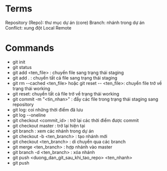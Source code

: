# Terms

Repository (Repo): thư mục dự án (core)
Branch: nhánh trong dự án
Conflict: xung đột
Local
Remote

# Commands

- git init
- git status
- git add <ten_file> : chuyển file sang trạng thái staging
- git add . : chuyển tất cả file sang trạng thái staging
- git rm --cached <ten_file> hoặc git reset -- <ten_file>: chuyển file trở về trạng thái working 
- git reset: chuyển tất cả file trở về trạng thái working 
- git commit -m "<tin_nhan>" : đẩy các file trong trạng thái staging sang repository
- git log: coi những thời điểm đã lưu
- git log --oneline
- git checkout <commit_id> : trở lại các thời điểm được commit
- git checkout master : trở lại hiện tại
- git branch : xem các nhánh trong dự án
- git checkout -b <ten_branch> : tạo nhánh mới
- git checkout <ten_branch> : di chuyển qua các branch
- git merge <ten_branch> : hợp nhánh vào master
- git branch -d <ten_branch> : xóa nhánh
- git push <duong_dan_git_sau_khi_tao_repo> <ten_nhanh>
- git push